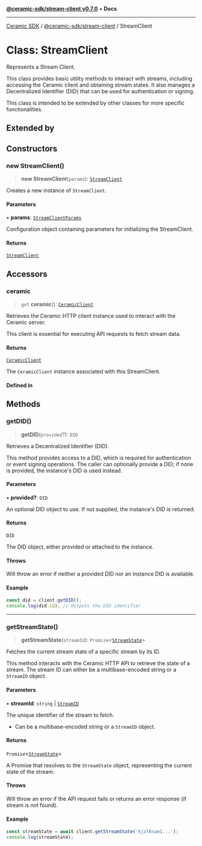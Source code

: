 [**@ceramic-sdk/stream-client v0.7.0**](../README.md) • **Docs**

***

[Ceramic SDK](../../../README.md) / [@ceramic-sdk/stream-client](../README.md) / StreamClient

# Class: StreamClient

Represents a Stream Client.

This class provides basic utility methods to interact with streams, including
accessing the Ceramic client and obtaining stream states. It also manages a
Decentralized Identifier (DID) that can be used for authentication or signing.

This class is intended to be extended by other classes for more specific functionalities.

## Extended by

## Constructors

### new StreamClient()

> **new StreamClient**(`params`): [`StreamClient`](StreamClient.md)

Creates a new instance of `StreamClient`.

#### Parameters

• **params**: [`StreamClientParams`](../type-aliases/StreamClientParams.md)

Configuration object containing parameters for initializing the StreamClient.

#### Returns

[`StreamClient`](StreamClient.md)

## Accessors

### ceramic

> `get` **ceramic**(): [`CeramicClient`](../../http-client/classes/CeramicClient.md)

Retrieves the Ceramic HTTP client instance used to interact with the Ceramic server.

This client is essential for executing API requests to fetch stream data.

#### Returns

[`CeramicClient`](../../http-client/classes/CeramicClient.md)

The `CeramicClient` instance associated with this StreamClient.

#### Defined in

## Methods

### getDID()

> **getDID**(`provided`?): `DID`

Retrieves a Decentralized Identifier (DID).

This method provides access to a DID, which is required for authentication or event signing operations.
The caller can optionally provide a DID; if none is provided, the instance's DID is used instead.

#### Parameters

• **provided?**: `DID`

An optional DID object to use. If not supplied, the instance's DID is returned.

#### Returns

`DID`

The DID object, either provided or attached to the instance.

#### Throws

Will throw an error if neither a provided DID nor an instance DID is available.

#### Example

```typescript
const did = client.getDID();
console.log(did.id); // Outputs the DID identifier
```

***

### getStreamState()

> **getStreamState**(`streamId`): `Promise`\<[`StreamState`](../type-aliases/StreamState.md)\>

Fetches the current stream state of a specific stream by its ID.

This method interacts with the Ceramic HTTP API to retrieve the state of a stream.
The stream ID can either be a multibase-encoded string or a `StreamID` object.

#### Parameters

• **streamId**: `string` \| [`StreamID`](../../identifiers/classes/StreamID.md)

The unique identifier of the stream to fetch.
  - Can be a multibase-encoded string or a `StreamID` object.

#### Returns

`Promise`\<[`StreamState`](../type-aliases/StreamState.md)\>

A Promise that resolves to the `StreamState` object, representing the current state of the stream.

#### Throws

Will throw an error if the API request fails or returns an error response (if stream is not found).

#### Example

```typescript
const streamState = await client.getStreamState('kjzl6cwe1...');
console.log(streamState);
```
